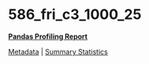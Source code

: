 # 586_fri_c3_1000_25

[**Pandas Profiling Report**](../docs_sources/profile/586_fri_c3_1000_25.html)

[Metadata](metadata.yaml) | [Summary Statistics](summary_stats.csv)


